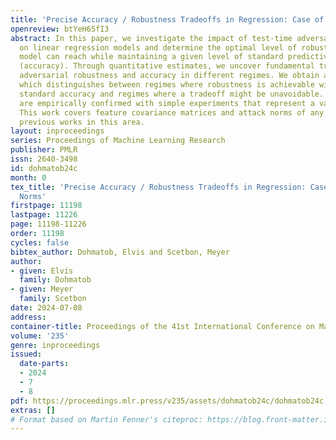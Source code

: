 ```yaml
---
title: 'Precise Accuracy / Robustness Tradeoffs in Regression: Case of General Norms'
openreview: btYeH65fI3
abstract: In this paper, we investigate the impact of test-time adversarial attacks
  on linear regression models and determine the optimal level of robustness that any
  model can reach while maintaining a given level of standard predictive performance
  (accuracy). Through quantitative estimates, we uncover fundamental tradeoffs between
  adversarial robustness and accuracy in different regimes. We obtain a precise characterization
  which distinguishes between regimes where robustness is achievable without hurting
  standard accuracy and regimes where a tradeoff might be unavoidable. Our findings
  are empirically confirmed with simple experiments that represent a variety of settings.
  This work covers feature covariance matrices and attack norms of any nature, extending
  previous works in this area.
layout: inproceedings
series: Proceedings of Machine Learning Research
publisher: PMLR
issn: 2640-3498
id: dohmatob24c
month: 0
tex_title: 'Precise Accuracy / Robustness Tradeoffs in Regression: Case of General
  Norms'
firstpage: 11198
lastpage: 11226
page: 11198-11226
order: 11198
cycles: false
bibtex_author: Dohmatob, Elvis and Scetbon, Meyer
author:
- given: Elvis
  family: Dohmatob
- given: Meyer
  family: Scetbon
date: 2024-07-08
address:
container-title: Proceedings of the 41st International Conference on Machine Learning
volume: '235'
genre: inproceedings
issued:
  date-parts:
  - 2024
  - 7
  - 8
pdf: https://proceedings.mlr.press/v235/assets/dohmatob24c/dohmatob24c.pdf
extras: []
# Format based on Martin Fenner's citeproc: https://blog.front-matter.io/posts/citeproc-yaml-for-bibliographies/
---
```

